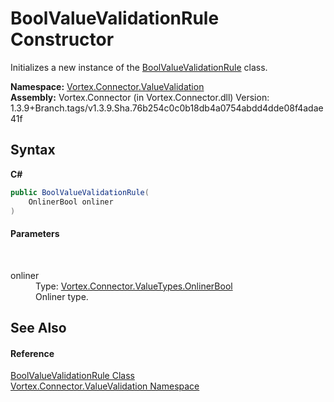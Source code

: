 # BoolValueValidationRule Constructor 
 

Initializes a new instance of the <a href="T_Vortex_Connector_ValueValidation_BoolValueValidationRule.md">BoolValueValidationRule</a> class.

**Namespace:**&nbsp;<a href="N_Vortex_Connector_ValueValidation.md">Vortex.Connector.ValueValidation</a><br />**Assembly:**&nbsp;Vortex.Connector (in Vortex.Connector.dll) Version: 1.3.9+Branch.tags/v1.3.9.Sha.76b254c0c0b18db4a0754abdd4dde08f4adae41f

## Syntax

**C#**<br />
``` C#
public BoolValueValidationRule(
	OnlinerBool onliner
)
```


#### Parameters
&nbsp;<dl><dt>onliner</dt><dd>Type: <a href="T_Vortex_Connector_ValueTypes_OnlinerBool.md">Vortex.Connector.ValueTypes.OnlinerBool</a><br />Onliner type.</dd></dl>

## See Also


#### Reference
<a href="T_Vortex_Connector_ValueValidation_BoolValueValidationRule.md">BoolValueValidationRule Class</a><br /><a href="N_Vortex_Connector_ValueValidation.md">Vortex.Connector.ValueValidation Namespace</a><br />